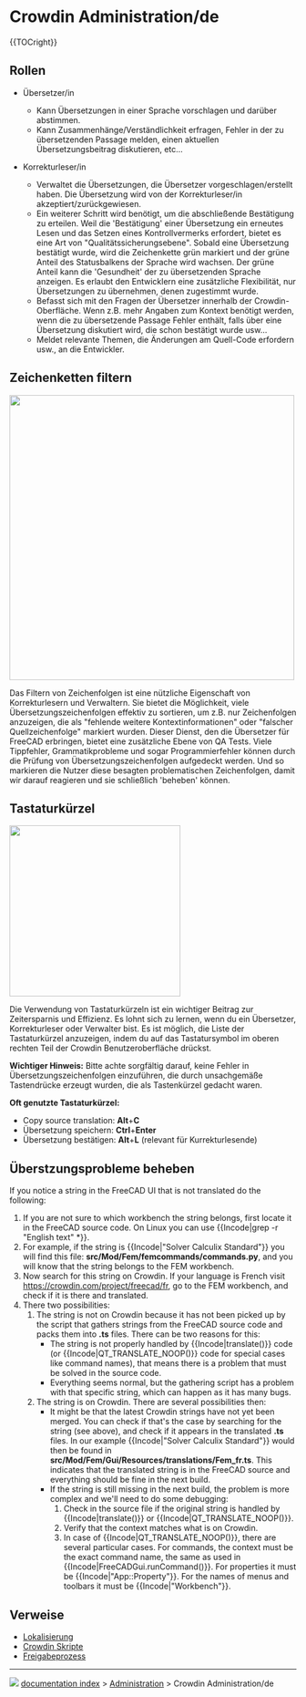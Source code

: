 # Crowdin Administration/de
{{TOCright}}

## Rollen

-   Übersetzer/in
    -   Kann Übersetzungen in einer Sprache vorschlagen und darüber abstimmen.
    -   Kann Zusammenhänge/Verständlichkeit erfragen, Fehler in der zu übersetzenden Passage melden, einen aktuellen Übersetzungsbeitrag diskutieren, etc\...

-   Korrekturleser/in
    -   Verwaltet die Übersetzungen, die Übersetzer vorgeschlagen/erstellt haben. Die Übersetzung wird von der Korrekturleser/in akzeptiert/zurückgewiesen.
    -   Ein weiterer Schritt wird benötigt, um die abschließende Bestätigung zu erteilen. Weil die \'Bestätigung\' einer Übersetzung ein erneutes Lesen und das Setzen eines Kontrollvermerks erfordert, bietet es eine Art von \"Qualitätssicherungsebene\". Sobald eine Übersetzung bestätigt wurde, wird die Zeichenkette grün markiert und der grüne Anteil des Statusbalkens der Sprache wird wachsen. Der grüne Anteil kann die \'Gesundheit\' der zu übersetzenden Sprache anzeigen. Es erlaubt den Entwicklern eine zusätzliche Flexibilität, nur Übersetzungen zu übernehmen, denen zugestimmt wurde.
    -   Befasst sich mit den Fragen der Übersetzer innerhalb der Crowdin-Oberfläche. Wenn z.B. mehr Angaben zum Kontext benötigt werden, wenn die zu übersetzende Passage Fehler enthält, falls über eine Übersetzung diskutiert wird, die schon bestätigt wurde usw\...
    -   Meldet relevante Themen, die Änderungen am Quell-Code erfordern usw., an die Entwickler.

## Zeichenketten filtern 

<img alt="" src=images/Crowdin_Filter_Strings.png  style="width:500px;">

Das Filtern von Zeichenfolgen ist eine nützliche Eigenschaft von Korrekturlesern und Verwaltern. Sie bietet die Möglichkeit, viele Übersetzungszeichenfolgen effektiv zu sortieren, um z.B. nur Zeichenfolgen anzuzeigen, die als \"fehlende weitere Kontextinformationen\" oder \"falscher Quellzeichenfolge\" markiert wurden. Dieser Dienst, den die Übersetzer für FreeCAD erbringen, bietet eine zusätzliche Ebene von QA Tests. Viele Tippfehler, Grammatikprobleme und sogar Programmierfehler können durch die Prüfung von Übersetzungszeichenfolgen aufgedeckt werden. Und so markieren die Nutzer diese besagten problematischen Zeichenfolgen, damit wir darauf reagieren und sie schließlich \'beheben\' können.

## Tastaturkürzel

<img alt="" src=images/Crowdin_keyboard_shortcuts.png  style="width:300px;">

Die Verwendung von Tastaturkürzeln ist ein wichtiger Beitrag zur Zeitersparnis und Effizienz. Es lohnt sich zu lernen, wenn du ein Übersetzer, Korrekturleser oder Verwalter bist. Es ist möglich, die Liste der Tastaturkürzel anzuzeigen, indem du auf das Tastatursymbol im oberen rechten Teil der Crowdin Benutzeroberfläche drückst.

**Wichtiger Hinweis:** Bitte achte sorgfältig darauf, keine Fehler in Übersetzungszeichenfolgen einzuführen, die durch unsachgemäße Tastendrücke erzeugt wurden, die als Tastenkürzel gedacht waren.

**Oft genutzte Tastaturkürzel:**

-   Copy source translation: **Alt**+**C**
-   Übersetzung speichern: **Ctrl**+**Enter**
-   Übersetzung bestätigen: **Alt**+**L** (relevant für Kurrekturlesende)

## Überstzungsprobleme beheben 

If you notice a string in the FreeCAD UI that is not translated do the following:

1.  If you are not sure to which workbench the string belongs, first locate it in the FreeCAD source code. On Linux you can use {{Incode|grep -r "English text" *}}.
2.  For example, if the string is {{Incode|"Solver Calculix Standard"}} you will find this file: **src/Mod/Fem/femcommands/commands.py**, and you will know that the string belongs to the FEM workbench.
3.  Now search for this string on Crowdin. If your language is French visit <https://crowdin.com/project/freecad/fr>, go to the FEM workbench, and check if it is there and translated.
4.  There two possibilities:
    1.  The string is not on Crowdin because it has not been picked up by the script that gathers strings from the FreeCAD source code and packs them into **.ts** files. There can be two reasons for this:
        -   The string is not properly handled by {{Incode|translate()}} code (or {{Incode|QT_TRANSLATE_NOOP()}} code for special cases like command names), that means there is a problem that must be solved in the source code.
        -   Everything seems normal, but the gathering script has a problem with that specific string, which can happen as it has many bugs.
    2.  The string is on Crowdin. There are several possibilities then:
        -   It might be that the latest Crowdin strings have not yet been merged. You can check if that\'s the case by searching for the string (see above), and check if it appears in the translated **.ts** files. In our example {{Incode|"Solver Calculix Standard"}} would then be found in **src/Mod/Fem/Gui/Resources/translations/Fem_fr.ts**. This indicates that the translated string is in the FreeCAD source and everything should be fine in the next build.
        -   If the string is still missing in the next build, the problem is more complex and we\'ll need to do some debugging:
            1.  Check in the source file if the original string is handled by {{Incode|translate()}} or {{Incode|QT_TRANSLATE_NOOP()}}.
            2.  Verify that the context matches what is on Crowdin.
            3.  In case of {{Incode|QT_TRANSLATE_NOOP()}}, there are several particular cases. For commands, the context must be the exact command name, the same as used in {{Incode|FreeCADGui.runCommand()}}. For properties it must be {{Incode|"App::Property"}}. For the names of menus and toolbars it must be {{Incode|"Workbench"}}.

## Verweise

-   [Lokalisierung](Localisation/de.md)
-   [Crowdin Skripte](Crowdin_Scripts/de.md)
-   [Freigabeprozess](Release_process.md)



---
![](images/Right_arrow.png) [documentation index](../README.md) > [Administration](Category_Administration.md) > Crowdin Administration/de
